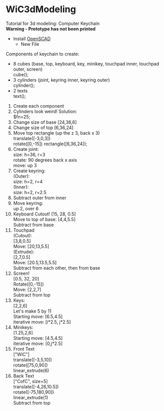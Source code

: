 # WiC3dModeling
Tutorial for 3d modeling: Computer Keychain  
**Warning - Prototype has not been printed**  

- Install [OpenSCAD](https://www.openscad.org/downloads.html)  
    - New File

Components of keychain to create:  
- 8 cubes (base, top, keyboard, key, minikey, touchpad inner, touchpad outer, screen)  
    cube();  
- 3 cylinders (joint, keyring inner, keyring outer)  
    cylinder();  
- 2 texts  
    text();  

1. Create each component  
2. Cylinders look weird!  Solution:  
    $fn=25;
3. Change size of base [24,36,6]
4. Change size of top [6,36,24]
5. Move top rectangle (up the z 3, back x 3)  
    translate([-3,0,3])  
    rotate([0,-15])
    rectangle([6,36,24]);  
6. Create joint:  
    size: h=36, r=3  
    rotate: 90 degrees back x axis  
    move: up 3  
7. Create keyring:  
    (Outer):  
    size: h=2, r=4  
    (Inner):  
    size: h=2, r=2.5  
8. Subtract outer from inner
9. Move keyring:  
    up 2, over 6  
10. Keyboard Cutout!
    [15, 28, 0.5]  
    Move to top of base: [4,4,5.5]  
    Subtract from base  
11. Touchpad  
    (Cutout):  
    [3,8,0.5]  
    Move: [20,13,5.5]  
    (Extrude):  
    [2,7,0.5]  
    Move: [20.5,13.5,5.5]  
    Subtract from each other, then from base
12. Screen!  
    [0.5, 32, 20]  
    Rotate([0,-15])  
    Move: [2,2,7]  
    Subtract from top
13. Keys:  
    [2,2,6]  
    Let's make 5 by 11  
    Starting move: [6.5,4.5]  
    iterative move: [i\*2.5, j\*2.5]
14. Minikeys:  
    [1.25,2,6]  
    Starting move: [4.5,4.5]  
    iterative move: [0,j*2.5]
15. Front Text  
    ["WiC"]  
    translate([-3,5,10])  
    rotate([75,0,90])  
    linear_extrude(6)
16. Back Text  
    ["CofC", size=5]  
    translate([-4,26,10.5])  
    rotate([-75,180,90])  
    linear_extrude(1)  
    Subtract from top  
